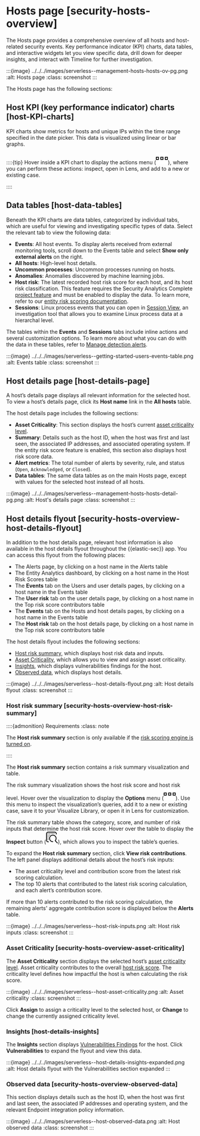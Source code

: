 # Hosts page [security-hosts-overview]

The Hosts page provides a comprehensive overview of all hosts and host-related security events. Key performance indicator (KPI) charts, data tables, and interactive widgets let you view specific data, drill down for deeper insights, and interact with Timeline for further investigation.

:::{image} ../../../images/serverless--management-hosts-hosts-ov-pg.png
:alt: Hosts page
:class: screenshot
:::

The Hosts page has the following sections:


## Host KPI (key performance indicator) charts [host-KPI-charts]

KPI charts show metrics for hosts and unique IPs within the time range specified in the date picker. This data is visualized using linear or bar graphs.

::::{tip}
Hover inside a KPI chart to display the actions menu (![Actions menu icon](../../../images/serverless-boxesHorizontal.svg "")), where you can perform these actions: inspect, open in Lens, and add to a new or existing case.

::::



## Data tables [host-data-tables]

Beneath the KPI charts are data tables, categorized by individual tabs, which are useful for viewing and investigating specific types of data. Select the relevant tab to view the following data:

* **Events**: All host events. To display alerts received from external monitoring tools, scroll down to the Events table and select **Show only external alerts** on the right.
* **All hosts**: High-level host details.
* **Uncommon processes**: Uncommon processes running on hosts.
* **Anomalies**: Anomalies discovered by machine learning jobs.
* **Host risk**: The latest recorded host risk score for each host, and its host risk classification. This feature requires the Security Analytics Complete [project feature](../../../deploy-manage/deploy/elastic-cloud/project-settings.md) and must be enabled to display the data. To learn more, refer to our [entity risk scoring documentation](../../../solutions/security/advanced-entity-analytics/entity-risk-scoring.md).
* **Sessions**: Linux process events that you can open in [Session View](../../../solutions/security/investigate/session-view.md), an investigation tool that allows you to examine Linux process data at a hierarchal level.

The tables within the **Events** and **Sessions** tabs include inline actions and several customization options. To learn more about what you can do with the data in these tables, refer to [Manage detection alerts](../../../solutions/security/detect-and-alert/manage-detection-alerts.md).

:::{image} ../../../images/serverless--getting-started-users-events-table.png
:alt: Events table
:class: screenshot
:::


## Host details page [host-details-page]

A host’s details page displays all relevant information for the selected host. To view a host’s details page, click its **Host name** link in the **All hosts** table.

The host details page includes the following sections:

* **Asset Criticality**: This section displays the host’s current [asset criticality level](../../../solutions/security/advanced-entity-analytics/asset-criticality.md).
* **Summary**: Details such as the host ID, when the host was first and last seen, the associated IP addresses, and associated operating system. If the entity risk score feature is enabled, this section also displays host risk score data.
* **Alert metrics**: The total number of alerts by severity, rule, and status (`Open`, `Acknowledged`, or `Closed`).
* **Data tables**: The same data tables as on the main Hosts page, except with values for the selected host instead of all hosts.

:::{image} ../../../images/serverless--management-hosts-hosts-detail-pg.png
:alt: Host's details page
:class: screenshot
:::


## Host details flyout [security-hosts-overview-host-details-flyout]

In addition to the host details page, relevant host information is also available in the host details flyout throughout the {{elastic-sec}} app. You can access this flyout from the following places:

* The Alerts page, by clicking on a host name in the Alerts table
* The Entity Analytics dashboard, by clicking on a host name in the Host Risk Scores table
* The **Events** tab on the Users and user details pages, by clicking on a host name in the Events table
* The **User risk** tab on the user details page, by clicking on a host name in the Top risk score contributors table
* The **Events** tab on the Hosts and host details pages, by clicking on a host name in the Events table
* The **Host risk** tab on the host details page, by clicking on a host name in the Top risk score contributors table

The host details flyout includes the following sections:

* [Host risk summary](../../../solutions/security/explore/hosts-page.md#security-hosts-overview-host-risk-summary), which displays host risk data and inputs.
* [Asset Criticality](../../../solutions/security/explore/hosts-page.md#security-hosts-overview-asset-criticality), which allows you to view and assign asset criticality.
* [Insights](../../../solutions/security/explore/hosts-page.md#host-details-insights), which displays vulnerabilities findings for the host.
* [Observed data](../../../solutions/security/explore/hosts-page.md#security-hosts-overview-observed-data), which displays host details.

:::{image} ../../../images/serverless--host-details-flyout.png
:alt: Host details flyout
:class: screenshot
:::


### Host risk summary [security-hosts-overview-host-risk-summary]

::::{admonition} Requirements
:class: note

The **Host risk summary** section is only available if the [risk scoring engine is turned on](../../../solutions/security/advanced-entity-analytics/turn-on-risk-scoring-engine.md).

::::


The **Host risk summary** section contains a risk summary visualization and table.

The risk summary visualization shows the host risk score and host risk level. Hover over the visualization to display the **Options** menu (![Options menu](../../../images/serverless-boxesHorizontal.svg "")). Use this menu to inspect the visualization’s queries, add it to a new or existing case, save it to your Visualize Library, or open it in Lens for customization.

The risk summary table shows the category, score, and number of risk inputs that determine the host risk score. Hover over the table to display the **Inspect** button (![Inspect](../../../images/serverless-inspect.svg "")), which allows you to inspect the table’s queries.

To expand the **Host risk summary** section, click **View risk contributions**. The left panel displays additional details about the host’s risk inputs:

* The asset criticality level and contribution score from the latest risk scoring calculation.
* The top 10 alerts that contributed to the latest risk scoring calculation, and each alert’s contribution score.

If more than 10 alerts contributed to the risk scoring calculation, the remaining alerts' aggregate contribution score is displayed below the **Alerts** table.

:::{image} ../../../images/serverless--host-risk-inputs.png
:alt: Host risk inputs
:class: screenshot
:::


### Asset Criticality [security-hosts-overview-asset-criticality]

The **Asset Criticality** section displays the selected host’s [asset criticality level](../../../solutions/security/advanced-entity-analytics/asset-criticality.md). Asset criticality contributes to the overall [host risk score](../../../solutions/security/advanced-entity-analytics/entity-risk-scoring.md). The criticality level defines how impactful the host is when calculating the risk score.

:::{image} ../../../images/serverless--host-asset-criticality.png
:alt: Asset criticality
:class: screenshot
:::

Click **Assign** to assign a criticality level to the selected host, or **Change** to change the currently assigned criticality level.


### Insights [host-details-insights]

The **Insights** section displays [Vulnerabilities Findings](../../../solutions/security/cloud/findings-page-3.md) for the host. Click **Vulnerabilities** to expand the flyout and view this data.

:::{image} ../../../images/serverless--host-details-insights-expanded.png
:alt: Host details flyout with the Vulnerabilities section expanded
:::


### Observed data [security-hosts-overview-observed-data]

This section displays details such as the host ID, when the host was first and last seen, the associated IP addresses and operating system, and the relevant Endpoint integration policy information.

:::{image} ../../../images/serverless--host-observed-data.png
:alt: Host observed data
:class: screenshot
:::
